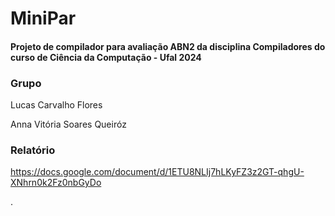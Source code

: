 # MiniPar

#### Projeto de compilador para avaliação ABN2 da disciplina Compiladores do curso de Ciência da Computação - Ufal 2024


### Grupo

Lucas Carvalho Flores

Anna Vitória Soares Queiróz


### Relatório

https://docs.google.com/document/d/1ETU8NLIj7hLKyFZ3z2GT-qhgU-XNhrn0k2Fz0nbGyDo

.